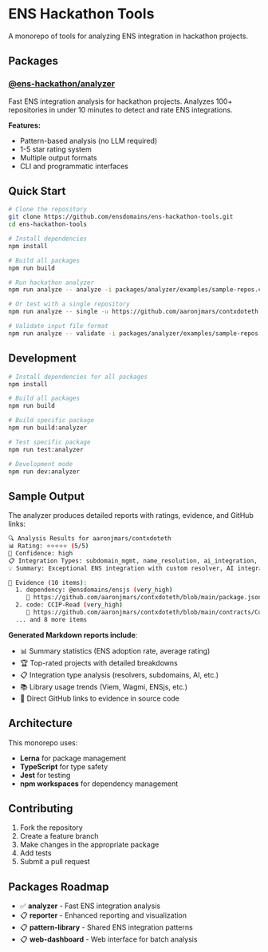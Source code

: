 # ENS Hackathon Tools

A monorepo of tools for analyzing ENS integration in hackathon projects.

## Packages

### [@ens-hackathon/analyzer](./packages/analyzer)
Fast ENS integration analysis for hackathon projects. Analyzes 100+ repositories in under 10 minutes to detect and rate ENS integrations.

**Features:**
- Pattern-based analysis (no LLM required)
- 1-5 star rating system
- Multiple output formats
- CLI and programmatic interfaces

## Quick Start

```bash
# Clone the repository
git clone https://github.com/ensdomains/ens-hackathon-tools.git
cd ens-hackathon-tools

# Install dependencies
npm install

# Build all packages
npm run build

# Run hackathon analyzer
npm run analyze -- analyze -i packages/analyzer/examples/sample-repos.csv -o results.md

# Or test with a single repository
npm run analyze -- single -u https://github.com/aaronjmars/contxdoteth

# Validate input file format
npm run analyze -- validate -i packages/analyzer/examples/sample-repos.csv
```

## Development

```bash
# Install dependencies for all packages
npm install

# Build all packages
npm run build

# Build specific package
npm run build:analyzer

# Test specific package  
npm run test:analyzer

# Development mode
npm run dev:analyzer
```

## Sample Output

The analyzer produces detailed reports with ratings, evidence, and GitHub links:

```bash
🔍 Analysis Results for aaronjmars/contxdoteth
📊 Rating: ⭐⭐⭐⭐⭐ (5/5)
🎯 Confidence: high
📋 Integration Types: subdomain_mgmt, name_resolution, ai_integration, custom_resolver
💡 Summary: Exceptional ENS integration with custom resolver, AI integration, subdomain management

🔎 Evidence (10 items):
  1. dependency: @ensdomains/ensjs (very_high)
     📍 https://github.com/aaronjmars/contxdoteth/blob/main/package.json
  2. code: CCIP-Read (very_high)
     📍 https://github.com/aaronjmars/contxdoteth/blob/main/contracts/ContxResolver.sol#L45
  ... and 8 more items
```

**Generated Markdown reports include**:
- 📊 Summary statistics (ENS adoption rate, average rating)
- 🏆 Top-rated projects with detailed breakdowns
- 📋 Integration type analysis (resolvers, subdomains, AI, etc.)
- 📚 Library usage trends (Viem, Wagmi, ENSjs, etc.)
- 🔗 Direct GitHub links to evidence in source code

## Architecture

This monorepo uses:
- **Lerna** for package management
- **TypeScript** for type safety
- **Jest** for testing
- **npm workspaces** for dependency management

## Contributing

1. Fork the repository
2. Create a feature branch
3. Make changes in the appropriate package
4. Add tests
5. Submit a pull request

## Packages Roadmap

- ✅ **analyzer** - Fast ENS integration analysis
- 📋 **reporter** - Enhanced reporting and visualization
- 📋 **pattern-library** - Shared ENS integration patterns
- 📋 **web-dashboard** - Web interface for batch analysis